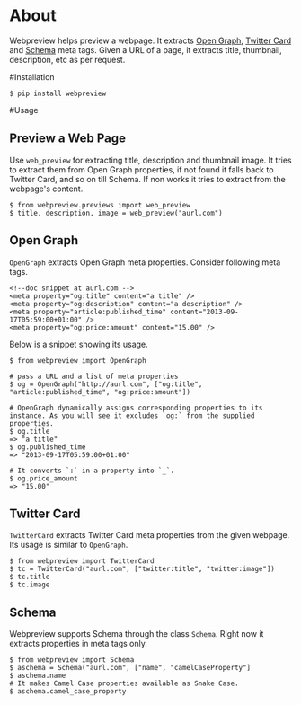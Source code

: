 # About
Webpreview helps preview a webpage. It extracts [Open Graph](http://ogp.me/), [Twitter Card](https://dev.twitter.com/cards/overview) and [Schema](http://schema.org/) meta tags. Given a URL of a page, it extracts title, thumbnail, description, etc as per request.

#Installation

    $ pip install webpreview

#Usage
## Preview a Web Page
Use `web_preview` for extracting title, description and thumbnail image. It tries to extract them from Open Graph properties, if not found it falls back to Twitter Card, and so on  till Schema.  If non works it tries to extract from the webpage's content.

    $ from webpreview.previews import web_preview
    $ title, description, image = web_preview("aurl.com")

## Open Graph
`OpenGraph` extracts Open Graph meta properties. Consider following meta tags.

    <!--doc snippet at aurl.com -->
    <meta property="og:title" content="a title" />
    <meta property="og:description" content="a description" />
    <meta property="article:published_time" content="2013-09-17T05:59:00+01:00" />
    <meta property="og:price:amount" content="15.00" />

Below is a snippet showing its usage.

    $ from webpreview import OpenGraph
    
    # pass a URL and a list of meta properties
    $ og = OpenGraph("http://aurl.com", ["og:title", "article:published_time", "og:price:amount"])
    
    # OpenGraph dynamically assigns corresponding properties to its instance. As you will see it excludes `og:` from the supplied properties.
    $ og.title
    => "a title"
    $ og.published_time
    => "2013-09-17T05:59:00+01:00"
	
	# It converts `:` in a property into `_`.
    $ og.price_amount
    => "15.00"

## Twitter Card
`TwitterCard` extracts Twitter Card meta properties from the given webpage. Its usage is similar to `OpenGraph`.

    $ from webpreview import TwitterCard
    $ tc = TwitterCard("aurl.com", ["twitter:title", "twitter:image"])
    $ tc.title
    $ tc.image

## Schema
Webpreview supports Schema through the class `Schema`. Right now it extracts properties in meta tags only.

    $ from webpreview import Schema
    $ aschema = Schema("aurl.com", ["name", "camelCaseProperty"]
    $ aschema.name
    # It makes Camel Case properties available as Snake Case.
    $ aschema.camel_case_property


